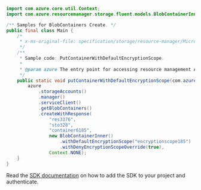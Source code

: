 ```java
import com.azure.core.util.Context;
import com.azure.resourcemanager.storage.fluent.models.BlobContainerInner;

/** Samples for BlobContainers Create. */
public final class Main {
    /*
     * x-ms-original-file: specification/storage/resource-manager/Microsoft.Storage/stable/2021-09-01/examples/BlobContainersPutDefaultEncryptionScope.json
     */
    /**
     * Sample code: PutContainerWithDefaultEncryptionScope.
     *
     * @param azure The entry point for accessing resource management APIs in Azure.
     */
    public static void putContainerWithDefaultEncryptionScope(com.azure.resourcemanager.AzureResourceManager azure) {
        azure
            .storageAccounts()
            .manager()
            .serviceClient()
            .getBlobContainers()
            .createWithResponse(
                "res3376",
                "sto328",
                "container6185",
                new BlobContainerInner()
                    .withDefaultEncryptionScope("encryptionscope185")
                    .withDenyEncryptionScopeOverride(true),
                Context.NONE);
    }
}
```

Read the [SDK documentation](https://github.com/Azure/azure-sdk-for-java/blob/azure-resourcemanager_2.15.0/sdk/resourcemanager/azure-resourcemanager/README.md) on how to add the SDK to your project and authenticate.
